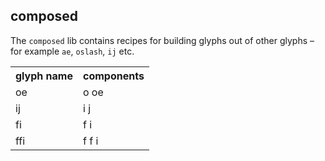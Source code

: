 ## composed

The `composed` lib contains recipes for building glyphs out of other glyphs – for example `ae`, `oslash`, `ij` etc.

<table>
    <tr>
        <th>glyph name</th>
        <th>components</th>
    </tr>
    <tr>
        <td>oe</td>
        <td>o oe</td>
    </tr>
    <tr>
        <td>ij</td>
        <td>i j</td>
    </tr>
    <tr>
        <td>fi</td>
        <td>f i</td>
    </tr>
    <tr>
        <td>ffi</td>
        <td>f f i</td>
    </tr>
</table>

